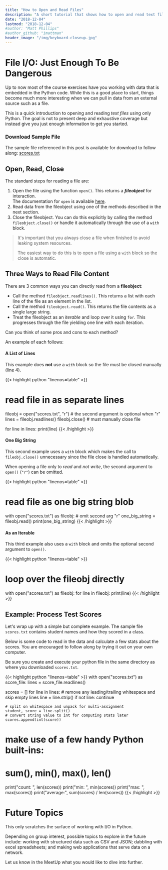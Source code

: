```yaml
---
title: "How to Open and Read Files"
description: "A short tutorial that shows how to open and read text files using Python"
date: "2018-12-04"
lastmod: "2018-12-04"
#author: "Matt Phillips"
#author_github: "imattman"
header_image: "/img/keyboard-closeup.jpg"
---
```


# File I/O: Just Enough To Be Dangerous

Up to now most of the course exercises have you working with data that is embedded in the Python code.  While this is a good place to start, things become much more interesting when we can pull in data from an external source such as a file.

This is a quick introduction to opening and reading *text files* using only Python.  The goal is not to present deep and exhaustive coverage but instead give you just enough information to get you started.

### Download Sample File

The sample file referenced in this post is available for download to follow along: 
[scores.txt][scores_download]

## Open, Read, Close

The standard steps for reading a file are:

  1. Open the file using the function `open()`.  This returns a _**fileobject**_ for interaction.  
    The documentation for `open` is available [here][open_docs].
  2. Read data from the fileobject using one of the methods described in the next section.
  3. Close the fileobject.  You can do this explicitly by calling the method `fileobject.close()` or handle it automatically through the use of a `with` block.

> It's important that you always close a file when finished to avoid leaking system resources.
>
> The easiest way to do this is to open a file using a `with` block so the close is automatic.

## Three Ways to Read File Content

There are 3 common ways you can directly read from a **fileobject**:

* Call the method `fileobject.readlines()`.  This returns a list with each line of the file as an element in the list.
* Call the method `fileobject.read()`.  This returns the file contents as a single large string.
* Treat the fileobject as an *iterable* and loop over it using `for`.  This progresses through the file yielding one line with each iteration.

Can you think of some pros and cons to each method?

An example of each follows:

#### A List of Lines

This example does **not** use a `with` block so the file must be closed manually (line 4).

{{< highlight python "linenos=table" >}}
# read file in as separate lines
fileobj = open("scores.txt", "r") # the second argument is optional when "r"
lines = fileobj.readlines()
fileobj.close() # must manually close file

for line in lines:
    print(line)
{{< /highlight >}}

#### One Big String

This second example uses a `with` block which makes the call to `fileobj.close()` unnecessary since the file close is handled automatically.

When opening a file only to *read* and *not write*, the second argument to `open()` (`"r"`) can be omitted.

{{< highlight python "linenos=table" >}}
# read file as one big string blob
with open("scores.txt") as fileobj: # omit second arg "r"
    one_big_string = fileobj.read()
print(one_big_string)
{{< /highlight >}}

#### As an Iterable

This third example also uses a `with` block and omits the optional second argument to `open()`.

{{< highlight python "linenos=table" >}}
# loop over the fileobj directly
with open("scores.txt") as fileobj:
    for line in fileobj:
        print(line)
{{< /highlight >}}


## Example: Process Test Scores

Let's wrap up with a simple but complete example.  The sample file `scores.txt` contains student names and how they scored in a class.

Below is some code to read in the data and calculate a few stats about the scores.  You are encouraged to follow along by trying it out on your own computer.

Be sure you create and execute your python file in the same directory as where you downloaded `scores.txt`.

{{< highlight python "linenos=table" >}}
with open("scores.txt") as score_file:
    lines = score_file.readlines()

scores = []
for line in lines:
    # remove any leading/trailing whitespace and skip empty lines
    line = line.strip()
    if not line:
        continue

    # split on whitespace and unpack for multi-assignment
    student, score = line.split()
    # convert string value to int for computing stats later
    scores.append(int(score))

# make use of a few handy Python built-ins:  
# sum(), min(), max(), len()
print("count:  ", len(scores))
print("min:    ", min(scores))
print("max:    ", max(scores))
print("average:", sum(scores) / len(scores))
{{< /highlight >}}


# Future Topics

This only scratches the surface of working with I/O in Python.

Depending on group interest, possible topics to explore in the future include: working with structured data such as CSV and JSON;  dabbling with excel spreadsheets; and making web applications that serve data on a network.

Let us know in the MeetUp what you would like to dive into further.



[scores_download]: https://raw.githubusercontent.com/PDXPythonPirates/examples/master/file-io/scores.txt
[open_docs]: https://docs.python.org/3/library/functions.html#open
